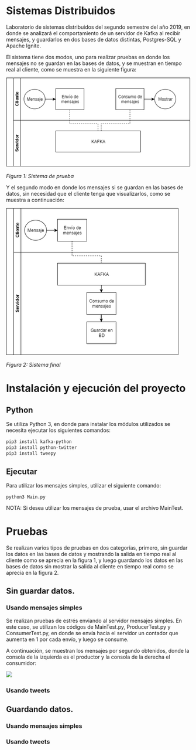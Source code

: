 # Sistemas Distribuidos
Laboratorio de sistemas distribuidos del segundo semestre del año 2019, en donde se analizará el comportamiento de un servidor de Kafka al recibir mensajes, y guardarlos en dos bases de datos distintas, Postgres-SQL y Apache Ignite.

El sistema tiene dos modos, uno para realizar pruebas en donde los mensajes no se guardan en las bases de datos, y se muestran en tiempo real al cliente, como se muestra en la siguiente figura:

![](Recursos/Sistema1.png)

*Figura 1: Sistema de prueba*

Y el segundo modo en donde los mensajes si se guardan en las bases de datos, sin necesidad que el cliente tenga que visualizarlos, como se muestra a continuación:

![](Recursos/Sistema2.png)

*Figura 2: Sistema final*

# Instalación y ejecución del proyecto
## Python
Se utiliza Python 3, en donde para instalar los módulos utilizados se necesita ejecutar los siguientes comandos:
```
pip3 install kafka-python
pip3 install python-twitter
pip3 install tweepy
```

## Ejecutar
Para utilizar los mensajes simples, utilizar el siguiente comando:
```
python3 Main.py
```
NOTA: Si desea utilizar los mensajes de prueba, usar el archivo MainTest.

# Pruebas

Se realizan varios tipos de pruebas en dos categorías, primero, sin guardar los datos en las bases de datos y mostrando la salida en tiempo real al cliente como se aprecia en la figura 1, y luego guardando los datos en las bases de datos sin mostrar la salida al cliente en tiempo real como se aprecia en la figura 2.
## Sin guardar datos.
### Usando mensajes simples

Se realizan pruebas de estrés enviando al servidor mensajes simples. En este caso, se utilizan los códigos de MainTest.py, ProducerTest.py y ConsumerTest.py, en donde se envía hacia el servidor un contador que aumenta en 1 por cada envío, y luego se consume.

A continuación, se muestran los mensajes por segundo obtenidos, donde la consola de la izquierda es el productor y la consola de la derecha el consumidor:

![](Recursos/MessagesTest.gif)

### Usando tweets

## Guardando datos.
### Usando mensajes simples

### Usando tweets
